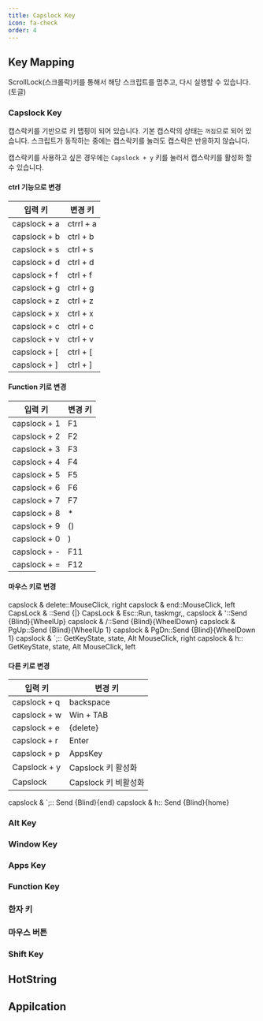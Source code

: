 ```yaml
---
title: Capslock Key
icon: fa-check
order: 4
---
```




## Key Mapping

ScrollLock(스크롤락)키를 통해서 해당 스크립트를 멈추고, 다시 실행할 수 있습니다.(토글)

### Capslock Key

캡스락키를 기반으로 키 맵핑이 되어 있습니다. 기본 캡스락의 상태는 `꺼짐`으로 되어 있습니다. 스크립트가 동작하는 중에는 캡스락키를 눌러도 캡스락은 반응하지 않습니다.

캡스락키를 사용하고 싶은 경우에는 `Capslock + y` 키를 눌러서 캡스락키를 활성화 할 수 있습니다.

#### ctrl 기능으로 변경

| 입력 키 | 변경 키 |
| -----  |----     |  
| capslock + a | ctrrl + a |
| capslock + b  |  ctrl + b |
| capslock + s  |  ctrl + s |
| capslock + d  |  ctrl + d |
| capslock + f  |  ctrl + f |
| capslock + g  |  ctrl + g |
| capslock + z | ctrl + z |
| capslock + x | ctrl + x |
| capslock + c | ctrl + c |
| capslock + v | ctrl + v |
| capslock + [ | ctrl + [ |
| capslock + ] | ctrl + ] |

#### Function 키로 변경

| 입력 키       | 변경 키 |
| ------------ | ----- |
| capslock + 1 | F1    | 
| capslock + 2 | F2    | 
| capslock + 3 | F3    | 
| capslock + 4 | F4    | 
| capslock + 5 | F5    | 
| capslock + 6 | F6    | 
| capslock + 7 | F7    | 
| capslock + 8 | *     | 
| capslock + 9 | ()    | 
| capslock + 0 | )     | 
| capslock + - | F11   | 
| capslock + = | F12   | 

#### 마우스 키로 변경

capslock & delete::MouseClick, right
capslock & end::MouseClick, left
CapsLock & \::Send {|}
CapsLock & Esc::Run, taskmgr,, 
capslock & '::Send {Blind}{WheelUp}
capslock & /::Send {Blind}{WheelDown}
capslock & PgUp::Send {Blind}{WheelUp 1}
capslock & PgDn::Send {Blind}{WheelDown 1}
capslock & `;::	GetKeyState, state, Alt  MouseClick, right
capslock & h::	GetKeyState, state, Alt MouseClick, left

#### 다른 키로 변경

| 입력 키 | 변경 키 |
| -----  |----     |  
| capslock + q | backspace |
| capslock + w | Win + TAB |
| capslock + e | {delete} |
| capslock + r | Enter |
| capslock + p | AppsKey |
| Capslock + y | Capslock 키 활성화 |
| Capslock | Capslock 키 비활성화 |

capslock & `;:: 	Send {Blind}{end}
capslock & h:: Send {Blind}{home}




### Alt Key

### Window Key

### Apps Key



### Function Key

### 한자 키

### 마우스 버튼

### Shift Key





## HotString

## Appilcation



